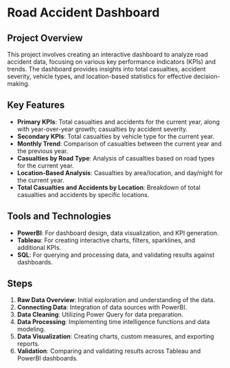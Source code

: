# Road Accident Dashboard

## Project Overview
This project involves creating an interactive dashboard to analyze road accident data, focusing on various key performance indicators (KPIs) and trends. The dashboard provides insights into total casualties, accident severity, vehicle types, and location-based statistics for effective decision-making.

## Key Features
- **Primary KPIs**: Total casualties and accidents for the current year, along with year-over-year growth; casualties by accident severity.
- **Secondary KPIs**: Total casualties by vehicle type for the current year.
- **Monthly Trend**: Comparison of casualties between the current year and the previous year.
- **Casualties by Road Type**: Analysis of casualties based on road types for the current year.
- **Location-Based Analysis**: Casualties by area/location, and day/night for the current year.
- **Total Casualties and Accidents by Location**: Breakdown of total casualties and accidents by specific locations.

## Tools and Technologies
- **PowerBI**: For dashboard design, data visualization, and KPI generation.
- **Tableau**: For creating interactive charts, filters, sparklines, and additional KPIs.
- **SQL**: For querying and processing data, and validating results against dashboards.

## Steps
1. **Raw Data Overview**: Initial exploration and understanding of the data.
2. **Connecting Data**: Integration of data sources with PowerBI.
3. **Data Cleaning**: Utilizing Power Query for data preparation.
4. **Data Processing**: Implementing time intelligence functions and data modeling.
5. **Data Visualization**: Creating charts, custom measures, and exporting reports.
6. **Validation**: Comparing and validating results across Tableau and PowerBI dashboards.


